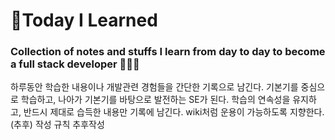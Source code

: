 # 💫Today I Learned

### Collection of notes and stuffs I learn from day to day to become a full stack developer 👩🏻‍💻
하루동안 학습한 내용이나 개발관련 경험들을 간단한 기록으로 남긴다.
기본기를 중심으로 학습하고, 나아가 기본기를 바탕으로 발전하는 SE가 된다.
학습의 연속성을 유지하고, 반드시 제대로 습득한 내용만 기록에 남긴다.
wiki처럼 운용이 가능하도록 지향한다.(추후)
작성 규칙 추후작성

